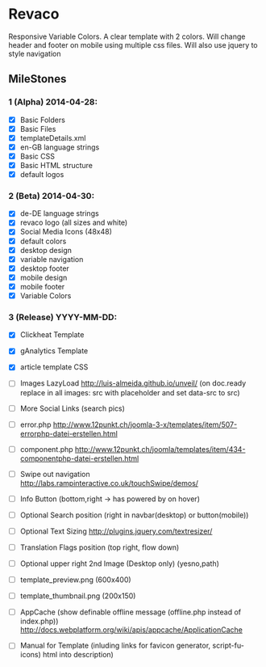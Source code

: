 # Revaco

Responsive Variable Colors. A clear template with 2 colors. Will change header and footer on mobile using multiple css files. Will also use jquery to style navigation

## MileStones

### 1 (Alpha) 2014-04-28:
- [X] Basic Folders
- [X] Basic Files
- [X] templateDetails.xml
- [X] en-GB language strings
- [X] Basic CSS
- [X] Basic HTML structure
- [X] default logos

### 2 (Beta) 2014-04-30:
- [X] de-DE language strings
- [X] revaco logo (all sizes and white)
- [X] Social Media Icons (48x48)
- [X] default colors
- [X] desktop design
- [X] variable navigation
- [X] desktop footer
- [X] mobile design
- [X] mobile footer
- [X] Variable Colors

### 3 (Release) YYYY-MM-DD:
- [X] Clickheat Template
- [X] gAnalytics Template
- [X] article template CSS
- [ ] Images LazyLoad http://luis-almeida.github.io/unveil/ (on doc.ready replace in all images: src with placeholder and set data-src to src)
- [ ] More Social Links (search pics)
- [ ] error.php http://www.12punkt.ch/joomla-3-x/templates/item/507-errorphp-datei-erstellen.html
- [ ] component.php http://www.12punkt.ch/joomla/templates/item/434-componentphp-datei-erstellen.html
- [ ] Swipe out navigation http://labs.rampinteractive.co.uk/touchSwipe/demos/
- [ ] Info Button (bottom,right -> has powered by on hover)
- [ ] Optional Search position (right in navbar(desktop) or button(mobile))
- [ ] Optional Text Sizing http://plugins.jquery.com/textresizer/
- [ ] Translation Flags position (top right, flow down)
- [ ] Optional upper right 2nd Image (Desktop only) (yesno,path)
- [ ] template_preview.png (600x400)
- [ ] template_thumbnail.png (200x150)
- [ ] AppCache (show definable offline message (offline.php instead of index.php)) http://docs.webplatform.org/wiki/apis/appcache/ApplicationCache
- [ ] Manual for Template (inluding links for favicon generator, script-fu-icons) html into description)

